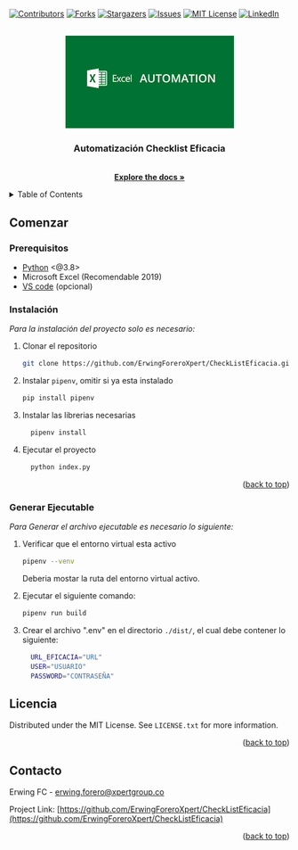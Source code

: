 <div id="top"></div>

[![Contributors][contributors-shield]][contributors-url]
[![Forks][forks-shield]][forks-url]
[![Stargazers][stars-shield]][stars-url]
[![Issues][issues-shield]][issues-url]
[![MIT License][license-shield]][license-url]
[![LinkedIn][linkedin-shield]][linkedin-url]

<br />
<div align="center">
  <a href="https://github.com/ErwingForeroXpert/CheckListEficacia">
    <img src="images/screenshot.png" alt="Logo">
  </a>

  <h3 align="center">Automatización Checklist Eficacia</h3>

  <p align="center">
    <br />
    <a href="https://github.com/othneildrew/Best-README-Template"><strong>Explore the docs »</strong></a>
    <br />
  </p>
</div>

<details>
  <summary>Table of Contents</summary>
  <ol>
    <li>
      <a href="#comenzar">Comenzar</a>
      <ul>
        <li><a href="#prerequisitos">Prerequisitos</a></li>
        <li><a href="#instalacion">Instalacion</a></li>
        <li><a href="#generar ejecutable">Ejecutable</a></li>
      </ul>
    </li>
    <li><a href="#contacto">Contacto</a></li>
  </ol>
</details>

## Comenzar

### Prerequisitos

* [Python](https://www.python.org/downloads/) <@3.8>
* Microsoft Excel (Recomendable 2019)
* [VS code](https://code.visualstudio.com/) (opcional)

### Instalación

_Para la instalación del proyecto solo es necesario:_

1. Clonar el repositorio
   ```sh
   git clone https://github.com/ErwingForeroXpert/CheckListEficacia.git
   ```
2. Instalar `pipenv`, omitir si ya esta instalado
   ```sh
   pip install pipenv
   ```
3. Instalar las librerias necesarias
   ```sh
     pipenv install
   ```
4. Ejecutar el proyecto
   ```sh
     python index.py
   ```

<p align="right">(<a href="#top">back to top</a>)</p>

### Generar Ejecutable

_Para Generar el archivo ejecutable es necesario lo siguiente:_

1. Verificar que el entorno virtual esta activo
   ```sh
   pipenv --venv
   ```
   Deberia mostar la ruta del entorno virtual activo.
   
2. Ejecutar el siguiente comando:
   ```sh
   pipenv run build
   ```
3. Crear el archivo ".env" en el directorio `./dist/`, el cual debe contener lo siguiente:
   ```sh
     URL_EFICACIA="URL"
     USER="USUARIO"
     PASSWORD="CONTRASEÑA"
    ```
   

## Licencia

Distributed under the MIT License. See `LICENSE.txt` for more information.

<p align="right">(<a href="#top">back to top</a>)</p>

## Contacto

Erwing FC  - erwing.forero@xpertgroup.co

Project Link: [https://github.com/ErwingForeroXpert/CheckListEficacia](https://github.com/ErwingForeroXpert/CheckListEficacia)

<p align="right">(<a href="#top">back to top</a>)</p>

<!-- MARKDOWN LINKS & IMAGES -->
<!-- https://www.markdownguide.org/basic-syntax/#reference-style-links -->
[contributors-shield]: https://img.shields.io/github/contributors/ErwingForeroXpert/CheckListEficacia
[contributors-url]: https://github.com/ErwingForeroXpert/CheckListEficacia/graphs/contributors
[forks-shield]: https://img.shields.io/github/forks/ErwingForeroXpert/CheckListEficacia
[forks-url]: https://github.com/ErwingForeroXpert/CheckListEficacia/network/members
[stars-shield]: https://img.shields.io/github/stars/ErwingForeroXpert/CheckListEficacia
[stars-url]: https://github.com/ErwingForeroXpert/CheckListEficacia/stargazers
[issues-shield]: https://img.shields.io/github/issues/ErwingForeroXpert/CheckListEficacia
[issues-url]: https://github.com/ErwingForeroXpert/CheckListEficacia/issues
[license-shield]: https://img.shields.io/github/license/ErwingForeroXpert/CheckListEficacia
[license-url]: https://github.com/ErwingForeroXpert/CheckListEficacia/blob/develop/LICENSE.txt
[linkedin-shield]: https://img.shields.io/badge/-Linkedin-blue
[linkedin-url]: https://www.linkedin.com/in/erwing-forero-castro-586781133
[product-screenshot]: images/screenshot.png
